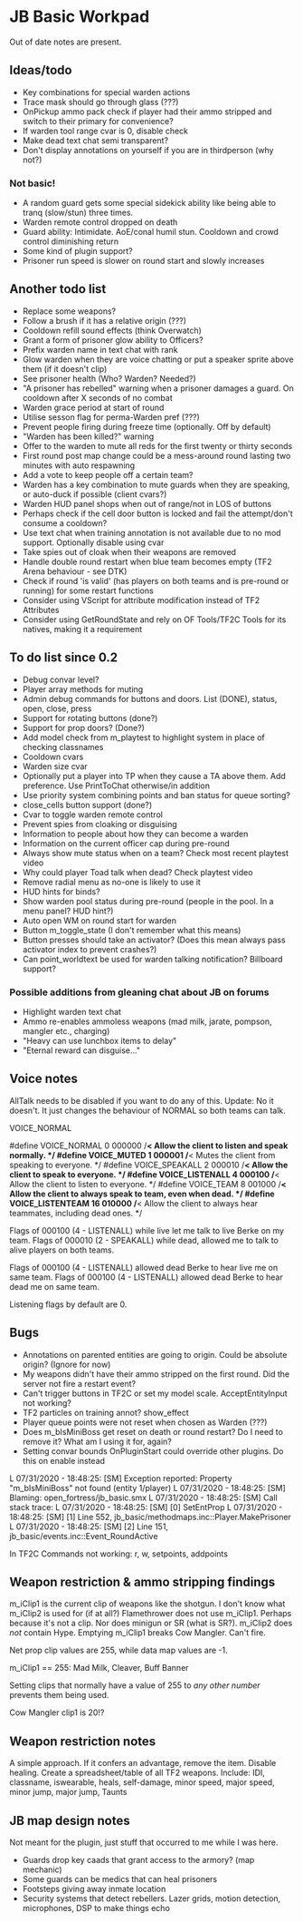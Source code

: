 # JB Basic Workpad

Out of date notes are present.

## Ideas/todo

* Key combinations for special warden actions
* Trace mask should go through glass (???)
* OnPickup ammo pack check if player had their ammo stripped and switch to their primary for convenience?
* If warden tool range cvar is 0, disable check
* Make dead text chat semi transparent?
* Don't display annotations on yourself if you are in thirdperson (why not?)

### Not basic!

* A random guard gets some special sidekick ability like being able to tranq (slow/stun) three times.
* Warden remote control dropped on death
* Guard ability: Intimidate. AoE/conal humil stun. Cooldown and crowd control diminishing return
* Some kind of plugin support?
* Prisoner run speed is slower on round start and slowly increases


## Another todo list

* Replace some weapons?
* Follow a brush if it has a relative origin (???)
* Cooldown refill sound effects (think Overwatch)
* Grant a form of prisoner glow ability to Officers?
* Prefix warden name in text chat with rank
* Glow warden when they are voice chatting or put a speaker sprite above them (if it doesn't clip)
* See prisoner health (Who? Warden? Needed?)
* "A prisoner has rebelled" warning when a prisoner damages a guard. On cooldown after X seconds of no combat
* Warden grace period at start of round
* Utilise sesson flag for perma-Warden pref (???)
* Prevent people firing during freeze time (optionally. Off by default)
* "Warden has been killed?" warning
* Offer to the warden to mute all reds for the first twenty or thirty seconds
* First round post map change could be a mess-around round lasting two minutes with auto respawning
* Add a vote to keep people off a certain team?
* Warden has a key combination to mute guards when they are speaking, or auto-duck if possible (client cvars?)
* Warden HUD panel shops when out of range/not in LOS of buttons
* Perhaps check if the cell door button is locked and fail the attempt/don't consume a cooldown?
* Use text chat when training annotation is not available due to no mod support. Optionally disable using cvar
* Take spies out of cloak when their weapons are removed
* Handle double round restart when blue team becomes empty (TF2 Arena behaviour - see DTK)
* Check if round 'is valid' (has players on both teams and is pre-round or running) for some restart functions
* Consider using VScript for attribute modification instead of TF2 Attributes
* Consider using GetRoundState and rely on OF Tools/TF2C Tools for its natives, making it a requirement


## To do list since 0.2

* Debug convar level?
* Player array methods for muting
* Admin debug commands for buttons and doors. List (DONE), status, open, close, press
* Support for rotating buttons (done?)
* Support for prop doors? (Done?)
* Add model check from m_playtest to highlight system in place of checking classnames
* Cooldown cvars
* Warden size cvar
* Optionally put a player into TP when they cause a TA above them. Add preference. Use PrintToChat otherwise/in addition
* Use priority system combining points and ban status for queue sorting?
* close_cells button support (done?)
* Cvar to toggle warden remote control
* Prevent spies from cloaking or disguising
* Information to people about how they can become a warden
* Information on the current officer cap during pre-round
* Always show mute status when on a team? Check most recent playtest video
* Why could player Toad talk when dead? Check playtest video
* Remove radial menu as no-one is likely to use it
* HUD hints for binds?
* Show warden pool status during pre-round (people in the pool. In a menu panel? HUD hint?)
* Auto open WM on round start for warden
* Button m_toggle_state (I don't remember what this means)
* Button presses should take an activator? (Does this mean always pass activator index to prevent crashes?)
* Can point_worldtext be used for warden talking notification? Billboard support?

### Possible additions from gleaning chat about JB on forums
* Highlight warden text chat
* Ammo re-enables ammoless weapons (mad milk, jarate, pompson, mangler etc., charging)
* "Heavy can use lunchbox items to delay"
* "Eternal reward can disguise..."


## Voice notes

AllTalk needs to be disabled if you want to do any of this.
Update: No it doesn't. It just changes the behaviour of NORMAL so both teams can talk.

VOICE_NORMAL
	
#define VOICE_NORMAL 		0 	000000	/**< Allow the client to listen and speak normally. */
#define VOICE_MUTED 		1 	000001	/**< Mutes the client from speaking to everyone. */
#define VOICE_SPEAKALL 		2 	000010	/**< Allow the client to speak to everyone. */
#define VOICE_LISTENALL 	4 	000100	/**< Allow the client to listen to everyone. */
#define VOICE_TEAM 			8 	001000	/**< Allow the client to always speak to team, even when dead. */
#define VOICE_LISTENTEAM 	16	010000	/**< Allow the client to always hear teammates, including dead ones. */

Flags of 000100 (4 - LISTENALL) while live let me talk to live Berke on my team.
Flags of 000010 (2 - SPEAKALL) while dead, allowed me to talk to alive players on both teams.

Flags of 000100 (4 - LISTENALL) allowed dead Berke to hear live me on same team.
Flags of 000100 (4 - LISTENALL) allowed dead Berke to hear dead me on same team.

Listening flags by default are 0.


## Bugs

* Annotations on parented entities are going to origin. Could be absolute origin? (Ignore for now)
* My weapons didn't have their ammo stripped on the first round. Did the server not fire a restart event?
* Can't trigger buttons in TF2C or set my model scale. AcceptEntityInput not working?
* TF2 particles on training annot? show_effect
* Player queue points were not reset when chosen as Warden (???)
* Does m_bIsMiniBoss get reset on death or round restart? Do I need to remove it? What am I using it for, again?
* Setting convar bounds OnPluginStart could override other plugins. Do this on enable instead

L 07/31/2020 - 18:48:25: [SM] Exception reported: Property "m_bIsMiniBoss" not found (entity 1/player)
L 07/31/2020 - 18:48:25: [SM] Blaming: open_fortress/jb_basic.smx
L 07/31/2020 - 18:48:25: [SM] Call stack trace:
L 07/31/2020 - 18:48:25: [SM]   [0] SetEntProp
L 07/31/2020 - 18:48:25: [SM]   [1] Line 552, jb_basic/methodmaps.inc::Player.MakePrisoner
L 07/31/2020 - 18:48:25: [SM]   [2] Line 151, jb_basic/events.inc::Event_RoundActive

In TF2C
	Commands not working: r, w, setpoints, addpoints



## Weapon restriction & ammo stripping findings

m_iClip1 is the current clip of weapons like the shotgun.
I don't know what m_iClip2 is used for (if at all?)
Flamethrower does not use m_iClip1. Perhaps because it's not a clip. Nor does minigun or SR (what is SR?).
m_iClip2 does *not* contain Hype.
Emptying m_iClip1 breaks Cow Mangler. Can't fire.

Net prop clip values are 255, while data map values are -1.

m_iClip1 == 255:
	Mad Milk,
	Cleaver,
	Buff Banner

Setting clips that normally have a value of 255 to *any other number* prevents them being used.

Cow Mangler clip1 is 20!?



## Weapon restriction notes

A simple approach. If it confers an advantage, remove the item.
Disable healing.
Create a spreadsheet/table of all TF2 weapons. Include: IDI, classname, iswearable, heals, self-damage, minor speed, major speed, minor jump, major jump, 
Taunts

## JB map design notes

Not meant for the plugin, just stuff that occurred to me while I was here.

* Guards drop key caads that grant access to the armory? (map mechanic)
* Some guards can be medics that can heal prisoners
* Footsteps giving away inmate location
* Security systems that detect rebellers. Lazer grids, motion detection, microphones, DSP to make things echo
